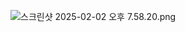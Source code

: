 ![스크린샷 2025-02-02 오후 7.58.20.png](..%2F..%2F..%2F..%2F%EC%8A%A4%ED%81%AC%EB%A6%B0%EC%83%B7%202025-02-02%20%EC%98%A4%ED%9B%84%207.58.20.png)
